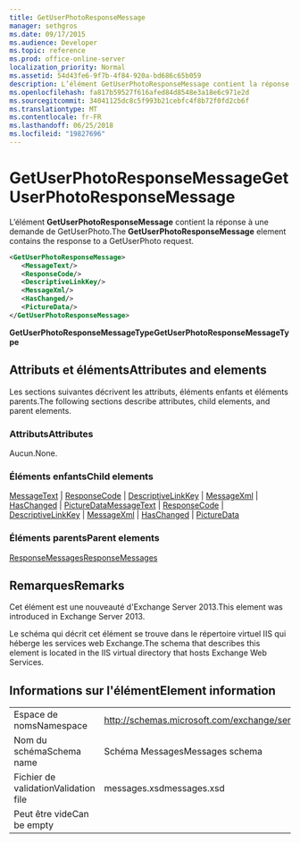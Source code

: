 ```yaml
---
title: GetUserPhotoResponseMessage
manager: sethgros
ms.date: 09/17/2015
ms.audience: Developer
ms.topic: reference
ms.prod: office-online-server
localization_priority: Normal
ms.assetid: 54d43fe6-9f7b-4f84-920a-bd686c65b059
description: L’élément GetUserPhotoResponseMessage contient la réponse à une demande de GetUserPhoto.
ms.openlocfilehash: fa817b59527f616afed84d8548e3a18e6c971e2d
ms.sourcegitcommit: 34041125dc8c5f993b21cebfc4f8b72f0fd2cb6f
ms.translationtype: MT
ms.contentlocale: fr-FR
ms.lasthandoff: 06/25/2018
ms.locfileid: "19827696"
---
```

# <a name="getuserphotoresponsemessage"></a><span data-ttu-id="34f3e-103">GetUserPhotoResponseMessage</span><span class="sxs-lookup"><span data-stu-id="34f3e-103">GetUserPhotoResponseMessage</span></span>

<span data-ttu-id="34f3e-104">L’élément **GetUserPhotoResponseMessage** contient la réponse à une demande de GetUserPhoto.</span><span class="sxs-lookup"><span data-stu-id="34f3e-104">The **GetUserPhotoResponseMessage** element contains the response to a GetUserPhoto request.</span></span> 
  
```XML
<GetUserPhotoResponseMessage>
   <MessageText/>
   <ResponseCode/>
   <DescriptiveLinkKey/>
   <MessageXml/>
   <HasChanged/>
   <PictureData/>
</GetUserPhotoResponseMessage>
```

 <span data-ttu-id="34f3e-105">**GetUserPhotoResponseMessageType**</span><span class="sxs-lookup"><span data-stu-id="34f3e-105">**GetUserPhotoResponseMessageType**</span></span>
## <a name="attributes-and-elements"></a><span data-ttu-id="34f3e-106">Attributs et éléments</span><span class="sxs-lookup"><span data-stu-id="34f3e-106">Attributes and elements</span></span>

<span data-ttu-id="34f3e-107">Les sections suivantes décrivent les attributs, éléments enfants et éléments parents.</span><span class="sxs-lookup"><span data-stu-id="34f3e-107">The following sections describe attributes, child elements, and parent elements.</span></span>
  
### <a name="attributes"></a><span data-ttu-id="34f3e-108">Attributs</span><span class="sxs-lookup"><span data-stu-id="34f3e-108">Attributes</span></span>

<span data-ttu-id="34f3e-109">Aucun.</span><span class="sxs-lookup"><span data-stu-id="34f3e-109">None.</span></span>
  
### <a name="child-elements"></a><span data-ttu-id="34f3e-110">Éléments enfants</span><span class="sxs-lookup"><span data-stu-id="34f3e-110">Child elements</span></span>

<span data-ttu-id="34f3e-111">[MessageText](messagetext.md) | [ResponseCode](responsecode.md) | [DescriptiveLinkKey](descriptivelinkkey.md) | [MessageXml](messagexml.md) | [HasChanged](haschanged.md) | [PictureData](picturedata.md)</span><span class="sxs-lookup"><span data-stu-id="34f3e-111">[MessageText](messagetext.md) | [ResponseCode](responsecode.md) | [DescriptiveLinkKey](descriptivelinkkey.md) | [MessageXml](messagexml.md) | [HasChanged](haschanged.md) | [PictureData](picturedata.md)</span></span>
  
### <a name="parent-elements"></a><span data-ttu-id="34f3e-112">Éléments parents</span><span class="sxs-lookup"><span data-stu-id="34f3e-112">Parent elements</span></span>

[<span data-ttu-id="34f3e-113">ResponseMessages</span><span class="sxs-lookup"><span data-stu-id="34f3e-113">ResponseMessages</span></span>](responsemessages.md)
  
## <a name="remarks"></a><span data-ttu-id="34f3e-114">Remarques</span><span class="sxs-lookup"><span data-stu-id="34f3e-114">Remarks</span></span>

<span data-ttu-id="34f3e-115">Cet élément est une nouveauté d'Exchange Server 2013.</span><span class="sxs-lookup"><span data-stu-id="34f3e-115">This element was introduced in Exchange Server 2013.</span></span>
  
<span data-ttu-id="34f3e-116">Le schéma qui décrit cet élément se trouve dans le répertoire virtuel IIS qui héberge les services web Exchange.</span><span class="sxs-lookup"><span data-stu-id="34f3e-116">The schema that describes this element is located in the IIS virtual directory that hosts Exchange Web Services.</span></span>
  
## <a name="element-information"></a><span data-ttu-id="34f3e-117">Informations sur l'élément</span><span class="sxs-lookup"><span data-stu-id="34f3e-117">Element information</span></span>

|||
|:-----|:-----|
|<span data-ttu-id="34f3e-118">Espace de noms</span><span class="sxs-lookup"><span data-stu-id="34f3e-118">Namespace</span></span>  <br/> |http://schemas.microsoft.com/exchange/services/2006/messages  <br/> |
|<span data-ttu-id="34f3e-119">Nom du schéma</span><span class="sxs-lookup"><span data-stu-id="34f3e-119">Schema name</span></span>  <br/> |<span data-ttu-id="34f3e-120">Schéma Messages</span><span class="sxs-lookup"><span data-stu-id="34f3e-120">Messages schema</span></span>  <br/> |
|<span data-ttu-id="34f3e-121">Fichier de validation</span><span class="sxs-lookup"><span data-stu-id="34f3e-121">Validation file</span></span>  <br/> |<span data-ttu-id="34f3e-122">messages.xsd</span><span class="sxs-lookup"><span data-stu-id="34f3e-122">messages.xsd</span></span>  <br/> |
|<span data-ttu-id="34f3e-123">Peut être vide</span><span class="sxs-lookup"><span data-stu-id="34f3e-123">Can be empty</span></span>  <br/> ||
   

